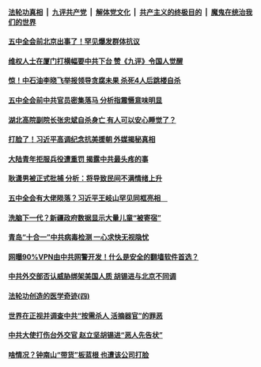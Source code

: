 

####  [法轮功真相](../../../../basic/blob/master/README.md?t=10210302) &nbsp;|&nbsp; [九评共产党](../../../../9ping.md/blob/master/README.md?t=10210302) &nbsp;|&nbsp; [解体党文化](../../../../jtdwh.md/blob/master/README.md?t=10210302)  &nbsp;|&nbsp; [共产主义的终极目的](../../../../gczydzjmd.md/blob/master/README.md?t=10210302) &nbsp;|&nbsp; [魔鬼在统治我们的世界](../../../../mgztzwmdsj.md/blob/master/README.md?t=10210302) 

#### [五中全会前北京出事了！罕见爆发群体抗议](../pages/soh5/434053.md?t=10210302) 
#### [维权人士在厦门打横幅要中共下台 赞《九评》令国人觉醒](../pages/soh5/434035.md?t=10210302) 
#### [惊！中石油李晓飞举报领导贪腐未果 杀死4人后跳楼自杀](../pages/soh5/434032.md?t=10210302) 
#### [五中全会前中共官员密集落马 分析指震慑意味明显 ](../pages/soh5/434008.md?t=10210302) 
#### [湖北高院副院长张忠斌自杀身亡 有人可以安心睡觉了？](../pages/soh5/434002.md?t=10210302) 
#### [打脸了！习近平高调纪念抗美援朝 外媒揭秘真相](../pages/soh5/433987.md?t=10210302) 
#### [大陆青年拒服兵役遭重罚  揭露中共最头疼的事](../pages/soh5/433969.md?t=10210302) 
#### [耿潇男被正式批捕 分析：将导致民间不满情绪上升](../pages/soh5/433972.md?t=10210302) 
#### [五中全会有大佬陨落？习近平王岐山罕见同框亮相　](../pages/soh5/433966.md?t=10210302) 
#### [洗脑下一代？新疆政府数据显示大量儿童“被寄宿”](../pages/soh5/433948.md?t=10210302) 
#### [青岛“十合一”中共病毒检测 一心求快无视隐忧](../pages/soh5/433888.md?t=10210302) 
#### [网曝90%VPN由中共网警开发！什么是安全的翻墙软件首选？](../pages/soh5/433891.md?t=10210302) 
#### [中共外交部否认威胁绑架美国人质 胡锡进与北京不同调](../pages/soh5/433852.md?t=10210302) 
#### [法轮功创造的医学奇迹(四)](../pages/soh5/433843.md?t=10210302) 
#### [世界在正视并调查中共“按需杀人 活摘器官”的罪恶](../pages/soh5/433798.md?t=10210302) 
#### [中共大使打伤台外交官 赵立坚胡锡进“恶人先告状”](../pages/soh5/433750.md?t=10210302) 
#### [啥情况？钟南山“带货”板蓝根 也遭该公司打脸](../pages/soh5/433729.md?t=10210302) 
